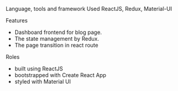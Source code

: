 Language, tools and framework Used
ReactJS, Redux, Material-UI

Features
-	Dashboard frontend for blog page.
-	The state management by Redux.
-	The page transition in react route 

Roles
-	built using ReactJS
-	bootstrapped with Create React App
-	styled with Material UI
